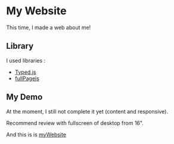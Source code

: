 # My Website
This time, I made a web about me!
## Library
I used libraries :
* [Typed.js](https://github.com/mattboldt/typed.js/)
* [fullPagejs](https://github.com/alvarotrigo/fullPage.js/)
## My Demo
At the moment, I still not complete it yet (content and responsive).

Recommend review with fullscreen of desktop from 16".

And this is is [myWebsite](https://thinh-webdemo.web.app/#Page)